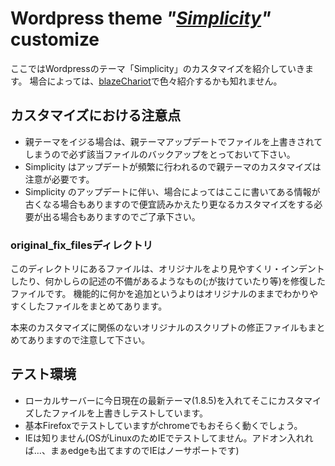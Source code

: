 # Wordpress theme *"[Simplicity](http://wp-simplicity.com)"* customize

ここではWordpressのテーマ「Simplicity」のカスタマイズを紹介していきます。
場合によっては、[blazeChariot](http://blazechariot.wp.xdomain.jp)で色々紹介するかも知れません。

## カスタマイズにおける注意点
- 親テーマをイジる場合は、親テーマアップデートでファイルを上書きされてしまうので必ず該当ファイルのバックアップをとっておいて下さい。
- Simplicity はアップデートが頻繁に行われるので親テーマのカスタマイズは注意が必要です。
- Simplicity のアップデートに伴い、場合によってはここに書いてある情報が古くなる場合もありますので便宜読みかえたり更なるカスタマイズをする必要が出る場合もありますのでご了承下さい。

### original_fix_filesディレクトリ

このディレクトリにあるファイルは、オリジナルをより見やすくリ・インデントしたり、何かしらの記述の不備があるようなもの(;が抜けていたり等)を修復したファイルです。
機能的に何かを追加というよりはオリジナルのままでわかりやすくしたファイルをまとめてあります。

本来のカスタマイズに関係のないオリジナルのスクリプトの修正ファイルもまとめてありますので注意して下さい。

## テスト環境
- ローカルサーバーに今日現在の最新テーマ(1.8.5)を入れてそこにカスタマイズしたファイルを上書きしテストしています。
- 基本Firefoxでテストしていますがchromeでもおそらく動くでしょう。
- IEは知りません(OSがLinuxのためIEでテストしてません。アドオン入れれば…、まぁedgeも出てますのでIEはノーサポートです)
